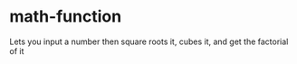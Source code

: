 # math-function
Lets you input a number then square roots it, cubes it, and get the factorial of it
